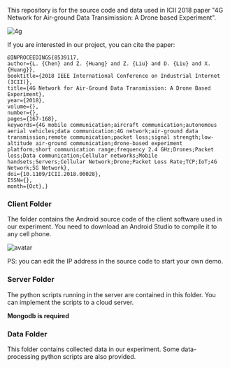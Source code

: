 This repository is for the source code and data used in ICII 2018 paper "4G Network for Air-ground Data Transimission: A Drone based Experiment".

![4g](https://cdn.lukerr.com/site/4g.jpg)

If you are interested in our project, you can cite the paper:

```
@INPROCEEDINGS{8539117, 
author={L. {Chen} and Z. {Huang} and Z. {Liu} and D. {Liu} and X. {Huang}}, 
booktitle={2018 IEEE International Conference on Industrial Internet (ICII)}, 
title={4G Network for Air-Ground Data Transmission: A Drone Based Experiment}, 
year={2018}, 
volume={}, 
number={}, 
pages={167-168}, 
keywords={4G mobile communication;aircraft communication;autonomous aerial vehicles;data communication;4G network;air-ground data transmission;remote communication;packet loss;signal strength;low-altitude air-ground communication;drone-based experiment platform;short communication range;frequency 2.4 GHz;Drones;Packet loss;Data communication;Cellular networks;Mobile handsets;Servers;Cellular Network;Drone;Packet Loss Rate;TCP;IoT;4G Network;5G Network}, 
doi={10.1109/ICII.2018.00028}, 
ISSN={}, 
month={Oct},}
```

### Client Folder

The folder contains the Android source code of the client software used in our experiment. You need to download an Android Studio to compile it to any cell phone.

![avatar](https://cdn.lukerr.com/site/cellphone.jpg)

PS: you can edit the IP address in the source code to start your own demo.

### Server Folder

The python scripts running in the server are contained in this folder. You can implement the scripts to a cloud server.

**Mongodb is required**

### Data Folder

This folder contains collected data in our experiment. Some data-processing python scripts are also provided.
